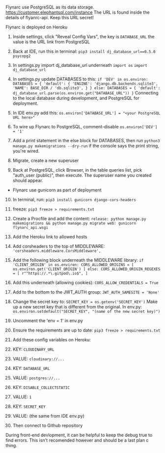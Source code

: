 Flynarc use PostgreSQL as its data storage. https://customer.elephantsql.com/instance
The URL is found inside the details of flyanrc-api. Keep this URL secret!

Flynarc is deployed on Heroku
1. Inside settings, click "Reveal Config Vars", the key is `DATABASE_URL` the value is the URL link from PostgreSQL

2. Back at IDE, run this in terminal:
`
pip3 install dj_database_url==0.5.0 psycopg2
`

3. In settings.py import dj_database_url underneath `import os`
`import dj_database_url`

4. In settings.py update DATABASES to this:
`
if 'DEV' in os.environ:
    DATABASES = {
        'default': {
            'ENGINE': 'django.db.backends.sqlite3',
            'NAME': BASE_DIR / 'db.sqlite3',
        }
    }
else:
    DATABASES = {
        'default': dj_database_url.parse(os.environ.get("DATABASE_URL"))
    }
`
Connecting to the local database during development, and PostgreSQL for deployment.

5. In IDE env.py add this:
`os.environ['DATABASE_URL'] = "<your PostgreSQL URL here>"`

6. To wire up Flynarc to PostgreSQL, comment-disable `os.environ['DEV'] = '1'`

7. Add a print statement in the else block for DATABASES, then run `python3 manage.py makemigrations --dry-run` if the console says the print string, you're wired.

8. Migrate, create a new superuser

9. Back at PostgreSQL, click Browser, in the table queries list, pick "auth_user (public)", then execute. The superuser name you created should appear.

- Flynarc use gunicorn as part of deployment
10. In terminal, run:
`pip3 install gunicorn django-cors-headers`

11. freeze:
`pip3 freeze > requirements.txt`

12. Create a Procfile and add the content:
`
release: python manage.py makemigrations && python manage.py migrate
web: gunicorn flynarc_api.wsgi
`

13. Add the Heroku link to allowed hosts

14. Add corsheaders to the top of MIDDLEWARE:
`'corsheaders.middleware.CorsMiddleware',`

15. Add the following block underneath the MIDDLEWARE library:
`
if 'CLIENT_ORIGIN' in os.environ:
    CORS_ALLOWED_ORIGINS = [
        os.environ.get('CLIENT_ORIGIN')
    ]
else:
    CORS_ALLOWED_ORIGIN_REGEXES = [
        r"^https://.*\.gitpod\.io$",
    ]
`

16. Add this underneath (allowing cookies):
`CORS_ALLOW_CREDENTIALS = True`

17. Add to the bottom to the JWT_AUTH group:
`JWT_AUTH_SAMESITE = 'None'`

18. Change the secret key to:
`SECRET_KEY = os.getenv('SECRET_KEY')`
Make up a new secret key that is different from the original. In env.py:
`os.environ.setdefault("SECRET_KEY", "(name of the new secret key)")`

19. Uncomment the 'env = 1' in env.py

20. Ensure the requirements are up to date:
`pip3 freeze > requirements.txt`

21. Add these config variables on Heroku:
1. KEY: `CLOUDINARY_URL`
1. VALUE: `cloudinary://...`

2. KEY: `DATABASE_URL`
2. VALUE: `postgres://...`


3. KEY: `DISABLE_COLLECTSTATIC`
3. VALUE: `1`

4. KEY: `SECRET_KEY`
4. VALUE: (the same from IDE env.py)

22. Then connect to Github repository

During front-end devlopment, it can be helpful to keep the debug true to find errors. This isn't recomended however and should be a last plan c thing.